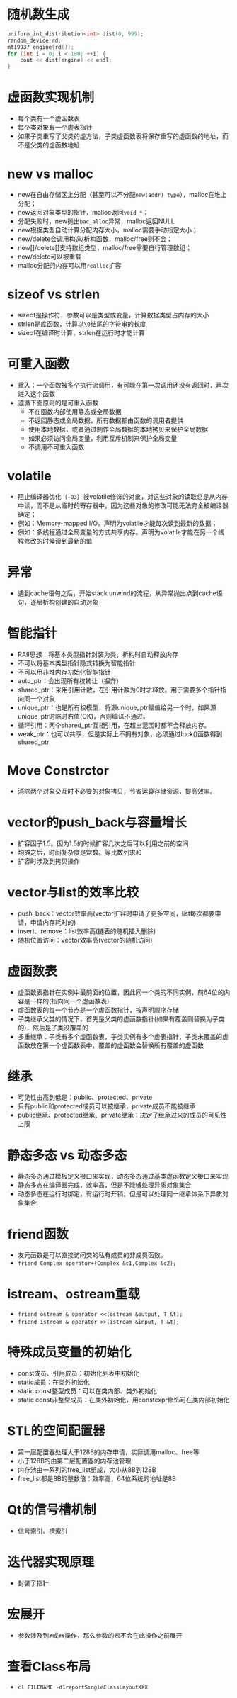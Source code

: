 # 随机数生成
```C++
uniform_int_distribution<int> dist(0, 999);
random_device rd;
mt19937 engine(rd());
for (int i = 0; i < 100; ++i) {
    cout << dist(engine) << endl;
}
```

# 虚函数实现机制
- 每个类有一个虚函数表
- 每个类对象有一个虚表指针
- 如果子类重写了父类的虚方法，子类虚函数表将保存重写的虚函数的地址，而不是父类的虚函数地址

# new vs malloc
- new在自由存储区上分配（甚至可以不分配`new(addr) type`），malloc在堆上分配；
- new返回对象类型的指针，malloc返回`void *`；
- 分配失败时，new抛出`bac_alloc`异常，malloc返回NULL
- new根据类型自动计算分配内存大小，malloc需要手动指定大小；
- new/delete会调用构造/析构函数，malloc/free则不会；
- new[]/delete[]支持数组类型，malloc/free需要自行管理数组；
- new/delete可以被重载
- malloc分配的内存可以用`realloc`扩容

# sizeof vs strlen
- sizeof是操作符，参数可以是类型或变量，计算数据类型占内存的大小
- strlen是库函数，计算以`\0`结尾的字符串的长度
- sizeof在编译时计算，strlen在运行时才能计算

# 可重入函数
- 重入：一个函数被多个执行流调用，有可能在第一次调用还没有返回时，再次进入这个函数
- 遵循下面原则的是可重入函数
    + 不在函数内部使用静态或全局数据
    + 不返回静态或全局数据，所有数据都由函数的调用者提供
    + 使用本地数据，或者通过制作全局数据的本地拷贝来保护全局数据
    + 如果必须访问全局变量，利用互斥机制来保护全局变量
    + 不调用不可重入函数

# volatile
- 阻止编译器优化（`-O3`）被volatile修饰的对象，对这些对象的读取总是从内存中读，而不是从临时的寄存器中，因为这些对象的修改可能无法完全被编译器确定；
- 例如：Memory-mapped I/O。声明为volatile才能每次读到最新的数据；
- 例如：多线程通过全局变量的方式共享内存。声明为volatile才能在另一个线程修改的时候读到最新的值

# 异常
- 遇到cache语句之后，开始stack unwind的流程，从异常抛出点到cache语句，逐层析构创建的自动对象

# 智能指针
- RAII思想：将基本类型指针封装为类，析构时自动释放内存
- 不可以将基本类型指针隐式转换为智能指针
- 不可以用非堆内存初始化智能指针
- auto_ptr：会出现所有权转让（摒弃）
- shared_ptr：采用引用计数，在引用计数为0时才释放。用于需要多个指针指向同一个对象
- unique_ptr：也是所有权模型，将源unique_ptr赋值给另一个时，如果源unique_ptr时临时右值(OK)，否则编译不通过。
- 循环引用：两个shared_ptr互相引用，在超出范围时都不会释放内存。
- weak_ptr：也可以共享，但是实际上不拥有对象，必须通过lock()函数得到shared_ptr

# Move Constrctor
- 消除两个对象交互时不必要的对象拷贝，节省运算存储资源，提高效率。

# vector的push_back与容量增长
- 扩容因子1.5。因为1.5的时候扩容几次之后可以利用之前的空间
- 均摊之后，时间复杂度是常数。等比数列求和
- 扩容时涉及到拷贝操作

# vector与list的效率比较
- push_back：vector效率高(vector扩容时申请了更多空间，list每次都要申请，申请内存耗时的)
- insert、remove：list效率高(链表的随机插入删除)
- 随机位置访问：vector效率高(vector的随机访问)

# 虚函数表
- 虚函数表指针在实例中最前面的位置，因此同一个类的不同实例，前64位的内容是一样的(指向同一个虚函数表)
- 虚函数表的每一个节点是一个虚函数指针，按声明顺序存储
- 子类继承父类的情况下，首先是父类的虚函数指针(如果有覆盖则替换为子类的)，然后是子类没覆盖的
- 多重继承：子类有多个虚函数表，子类实例有多个虚表指针，子类未覆盖的虚函数放在第一个虚函数表中，覆盖的虚函数会替换所有覆盖的虚函数

# 继承
- 可见性由高到低是：public、protected、private
- 只有public和protected成员可以被继承，private成员不能被继承
- public继承、protected继承、private继承：决定了继承过来的成员的可见性上限

# 静态多态 vs 动态多态
- 静态多态通过模板定义接口来实现，动态多态通过基类虚函数定义接口来实现
- 静态多态在编译器完成，效率高，但是不能够处理异质对象集合
- 动态多态在运行时绑定，有运行时开销，但是可以处理同一继承体系下异质对象集合

# friend函数
- 友元函数是可以直接访问类的私有成员的非成员函数。
- `friend Complex operator+(Complex &c1,Complex &c2);`

# istream、ostream重载
- `friend ostream & operator <<(ostream &output, T &t);`
- `friend istream & operator >>(istream &input, T &t);`

# 特殊成员变量的初始化
- const成员、引用成员：初始化列表中初始化
- static成员：在类外初始化
- static const整型成员：可以在类内部、类外初始化
- static const非整型成员：在类外初始化，用constexpr修饰可在类内部初始化

# STL的空间配置器
- 第一层配置器处理大于128B的内存申请，实际调用malloc、free等
- 小于128B的由第二层配置器的内存池管理
- 内存池由一系列的free_list组成，大小从8B到128B
- free_list都是8B的整数倍：效率高，64位系统的地址是8B

# Qt的信号槽机制
- 信号索引、槽索引

# 迭代器实现原理
- 封装了指针

# 宏展开
- 参数涉及到`#`或`##`操作，那么参数的宏不会在此操作之前展开

# 查看Class布局
- `cl FILENAME -d1reportSingleClassLayoutXXX`
